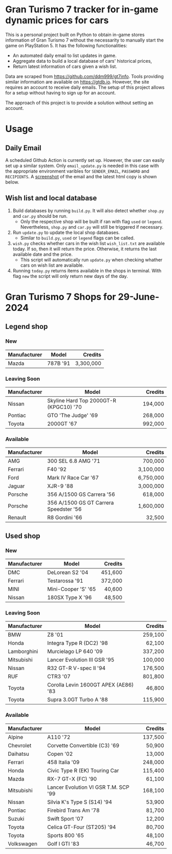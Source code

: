 # Gran Turismo 7 tracker for in-game dynamic prices for cars

This is a personal project built on Python to obtain in-game stores information of Gran Turismo 7 without the necessarity to manually start the game on PlayStation 5. It has the following functionalities:

- An automated daily email to list updates in game.
- Aggregate data to build a local database of cars' historical prices,
- Return latest information of cars given a wish list.

Data are scraped from https://github.com/ddm999/gt7info. Tools providing similar information are available on https://gtdb.io. However, the site requires an account to receive daily emails. The setup of this project allows for a setup without having to sign up for an account.

The approach of this project is to provide a solution without setting an account.

# Usage

## Daily Email

A scheduled Github Action is currently set up. However, the user can easily set up a similar system. Only `email_update.py` is needed in this case with the appropriate environment varibles for `SENDER_EMAIL`, `PASSWORD` and `RECIPIENTS`. A [screenshot](https://raw.githubusercontent.com/marcohoucheng/Gran-Turismo-7-Price-Tracker/main/data/email_screenshot.png) of the email and the latest html copy is shown below.

## Wish list and local database

1. Build databases by running `build.py`. It will also detect whether `shop.py` and `car.py` should be run.
    - Only the respective shop will be built if ran with flag `used` or `legend`. Nevertheless, `shop.py` and `car.py` will still be triggered if necessary.
2. Run `update.py` to update the local shop databases.
    - Similar to `build.py`, `used` or `legend` flags can be called.
3. `wish.py` checks whether cars in the wish list `wish_list.txt` are available today. If so, then it will return the price. Otherwise, it returns the last available date and the price.
    - This script will automatically run `update.py` when checking whather cars on wish list are available.
4. Running `today.py` returns items available in the shops in terminal. With flag `new` the script will only return new days of the day.


# Gran Turismo 7 Shops for 29-June-2024



## Legend shop

### New
 | Manufacturer | Model | Credits |
 | --- | --- | --: |
|Mazda|787B '91|3,300,000|

### Leaving Soon
 | Manufacturer | Model | Credits |
 | --- | --- | --: |
|Nissan|Skyline Hard Top 2000GT-R (KPGC10) '70|194,000|
|Pontiac|GTO 'The Judge' '69|268,000|
|Toyota|2000GT '67|992,000|

### Available
 | Manufacturer | Model | Credits |
 | --- | --- | --: |
|AMG|300 SEL 6.8 AMG '71|700,000|
|Ferrari|F40 '92|3,100,000|
|Ford|Mark IV Race Car '67|6,750,000|
|Jaguar|XJR-9 '88|3,000,000|
|Porsche|356 A/1500 GS Carrera '56|618,000|
|Porsche|356 A/1500 GS GT Carrera Speedster '56|1,600,000|
|Renault|R8 Gordini '66|32,500|


## Used shop

### New
 | Manufacturer | Model | Credits |
 | --- | --- | --: |
|DMC|DeLorean S2 '04|451,600|
|Ferrari|Testarossa '91|372,000|
|MINI|Mini-Cooper 'S' '65|40,600|
|Nissan|180SX Type X '96|48,500|

### Leaving Soon
 | Manufacturer | Model | Credits |
 | --- | --- | --: |
|BMW|Z8 '01|259,100|
|Honda|Integra Type R (DC2) '98|62,100|
|Lamborghini|Murcielago LP 640 '09|337,200|
|Mitsubishi|Lancer Evolution III GSR '95|100,000|
|Nissan|R32 GT-R V-spec II '94|176,500|
|RUF|CTR3 '07|801,800|
|Toyota|Corolla Levin 1600GT APEX (AE86) '83|46,800|
|Toyota|Supra 3.0GT Turbo A '88|115,900|

### Available
 | Manufacturer | Model | Credits |
 | --- | --- | --: |
|Alpine|A110 '72|137,500|
|Chevrolet|Corvette Convertible (C3) '69|50,900|
|Daihatsu|Copen '02|13,000|
|Ferrari|458 Italia '09|248,000|
|Honda|Civic Type R (EK) Touring Car|115,400|
|Mazda|RX-7 GT-X (FC) '90|61,100|
|Mitsubishi|Lancer Evolution VI GSR T.M. SCP '99|168,100|
|Nissan|Silvia K's Type S (S14) '94|53,900|
|Pontiac|Firebird Trans Am '78|81,700|
|Suzuki|Swift Sport '07|12,200|
|Toyota|Celica GT-Four (ST205) '94|80,700|
|Toyota|Sports 800 '65|48,100|
|Volkswagen|Golf I GTI '83|46,700|
